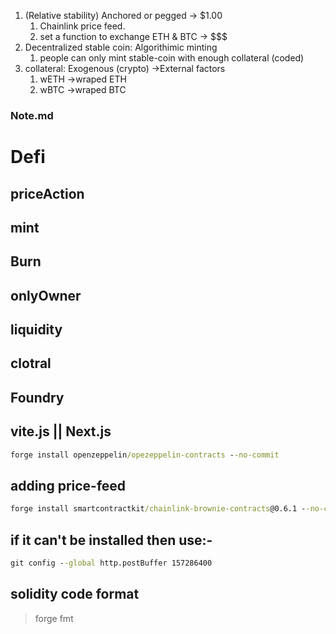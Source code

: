 
1. (Relative stability) Anchored or pegged -> $1.00
    1. Chainlink price feed.
    2. set a function to exchange ETH & BTC -> $$$
2. Decentralized stable coin: Algorithimic minting
    1. people can only mint stable-coin with enough collateral (coded)
3. collateral: Exogenous (crypto) ->External factors
    1. wETH ->wraped ETH
    2. wBTC ->wraped BTC

### Note.md
# Defi
## priceAction
## mint
## Burn
## onlyOwner
## liquidity
## clotral

## Foundry
## vite.js || Next.js

```cmd
forge install openzeppelin/opezeppelin-contracts --no-commit
```

## adding price-feed
```cmd
forge install smartcontractkit/chainlink-brownie-contracts@0.6.1 --no-commit
```

## if it can't be installed then use:-
```cmd
git config --global http.postBuffer 157286400
```

## solidity code format
>forge fmt